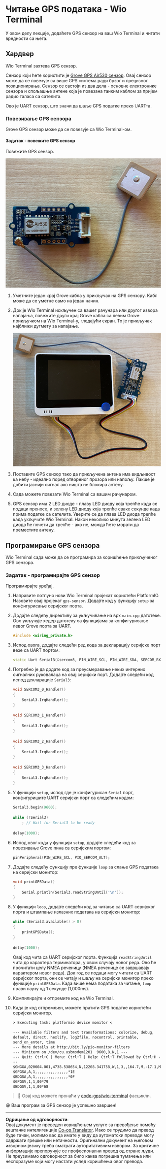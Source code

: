 <!--
CO_OP_TRANSLATOR_METADATA:
{
  "original_hash": "da6ae0a795cf06be33d23ca5b8493fc8",
  "translation_date": "2025-08-28T13:18:04+00:00",
  "source_file": "3-transport/lessons/1-location-tracking/wio-terminal-gps-sensor.md",
  "language_code": "sr"
}
-->
# Читање GPS података - Wio Terminal

У овом делу лекције, додаћете GPS сензор на ваш Wio Terminal и читати вредности са њега.

## Хардвер

Wio Terminal захтева GPS сензор.

Сензор који ћете користити је [Grove GPS Air530 сензор](https://www.seeedstudio.com/Grove-GPS-Air530-p-4584.html). Овај сензор може да се повезује са више GPS система ради брзог и прецизног позиционирања. Сензор се састоји из два дела - основне електронике сензора и спољашње антене која је повезана танким каблом за пријем радио таласа са сателита.

Ово је UART сензор, што значи да шаље GPS податке преко UART-а.

### Повезивање GPS сензора

Grove GPS сензор може да се повезује са Wio Terminal-ом.

#### Задатак - повежите GPS сензор

Повежите GPS сензор.

![Grove GPS сензор](../../../../../translated_images/grove-gps-sensor.247943bf69b03f0d1820ef6ed10c587f9b650e8db55b936851c92412180bd3e2.sr.png)

1. Уметните један крај Grove кабла у прикључак на GPS сензору. Кабл може да се уметне само на један начин.

1. Док је Wio Terminal искључен са вашег рачунара или другог извора напајања, повежите други крај Grove кабла са левим Grove прикључком на Wio Terminal-у, гледајући екран. То је прикључак најближи дугмету за напајање.

    ![Grove GPS сензор повезан са левим прикључком](../../../../../translated_images/wio-gps-sensor.19fd52b81ce58095d5deb3d4e5a1fdd88818d76569b00b1f0d740c92dc986525.sr.png)

1. Поставите GPS сензор тако да прикључена антена има видљивост ка небу - идеално поред отвореног прозора или напољу. Лакше је добити јаснији сигнал ако ништа не блокира антену.

1. Сада можете повезати Wio Terminal са вашим рачунаром.

1. GPS сензор има 2 LED диоде - плаву LED диоду која трепће када се подаци преносе, и зелену LED диоду која трепће сваке секунде када прима податке са сателита. Уверите се да плава LED диода трепће када укључите Wio Terminal. Након неколико минута зелена LED диода ће почети да трепће - ако не, можда ћете морати да преместите антену.

## Програмирање GPS сензора

Wio Terminal сада може да се програмира за коришћење прикљученог GPS сензора.

### Задатак - програмирајте GPS сензор

Програмирајте уређај.

1. Направите потпуно нови Wio Terminal пројекат користећи PlatformIO. Назовите овај пројекат `gps-sensor`. Додајте код у функцију `setup` за конфигурисање серијског порта.

1. Додајте следећу директиву за укључивање на врх `main.cpp` датотеке. Ово укључује хедер датотеку са функцијама за конфигурисање левог Grove порта за UART.

    ```cpp
    #include <wiring_private.h>
    ```

1. Испод овога, додајте следећи ред кода за декларацију серијске порт везе са UART портом:

    ```cpp
    static Uart Serial3(&sercom3, PIN_WIRE_SCL, PIN_WIRE_SDA, SERCOM_RX_PAD_1, UART_TX_PAD_0);
    ```

1. Потребно је да додате код за преусмеравање неких интерних сигналних руковалаца на овај серијски порт. Додајте следећи код испод декларације `Serial3`:

    ```cpp
    void SERCOM3_0_Handler()
    {
        Serial3.IrqHandler();
    }
    
    void SERCOM3_1_Handler()
    {
        Serial3.IrqHandler();
    }
    
    void SERCOM3_2_Handler()
    {
        Serial3.IrqHandler();
    }
    
    void SERCOM3_3_Handler()
    {
        Serial3.IrqHandler();
    }
    ```

1. У функцији `setup`, испод где је конфигурисан `Serial` порт, конфигуришите UART серијски порт са следећим кодом:

    ```cpp
    Serial3.begin(9600);

    while (!Serial3)
        ; // Wait for Serial3 to be ready

    delay(1000);
    ```

1. Испод овог кода у функцији `setup`, додајте следећи код за повезивање Grove пина са серијским портом:

    ```cpp
    pinPeripheral(PIN_WIRE_SCL, PIO_SERCOM_ALT);
    ```

1. Додајте следећу функцију пре функције `loop` за слање GPS података на серијски монитор:

    ```cpp
    void printGPSData()
    {
        Serial.println(Serial3.readStringUntil('\n'));
    }
    ```

1. У функцији `loop`, додајте следећи код за читање са UART серијског порта и штампање излазних података на серијски монитор:

    ```cpp
    while (Serial3.available() > 0)
    {
        printGPSData();
    }
    
    delay(1000);
    ```

    Овај код чита са UART серијског порта. Функција `readStringUntil` чита до карактера терминатора, у овом случају новог реда. Ово ће прочитати целу NMEA реченицу (NMEA реченице се завршавају карактером новог реда). Док год се подаци могу читати са UART серијског порта, они се читају и шаљу на серијски монитор преко функције `printGPSData`. Када више нема података за читање, `loop` прави паузу од 1 секунде (1,000ms).

1. Компилирајте и отпремите код на Wio Terminal.

1. Када је код отпремљен, можете пратити GPS податке користећи серијски монитор.

    ```output
    > Executing task: platformio device monitor <
    
    --- Available filters and text transformations: colorize, debug, default, direct, hexlify, log2file, nocontrol, printable, send_on_enter, time
    --- More details at http://bit.ly/pio-monitor-filters
    --- Miniterm on /dev/cu.usbmodem1201  9600,8,N,1 ---
    --- Quit: Ctrl+C | Menu: Ctrl+T | Help: Ctrl+T followed by Ctrl+H ---
    $GNGGA,020604.001,4738.538654,N,12208.341758,W,1,3,,164.7,M,-17.1,M,,*67
    $GPGSA,A,1,,,,,,,,,,,,,,,*1E
    $BDGSA,A,1,,,,,,,,,,,,,,,*0F
    $GPGSV,1,1,00*79
    $BDGSV,1,1,00*68
    ```

> 💁 Овај код можете пронаћи у [code-gps/wio-terminal](../../../../../3-transport/lessons/1-location-tracking/code-gps/wio-terminal) фасцикли.

😀 Ваш програм за GPS сензор је успешно завршен!

---

**Одрицање од одговорности**:  
Овај документ је преведен коришћењем услуге за превођење помоћу вештачке интелигенције [Co-op Translator](https://github.com/Azure/co-op-translator). Иако се трудимо да превод буде тачан, молимо вас да имате у виду да аутоматски преводи могу садржати грешке или нетачности. Оригинални документ на његовом изворном језику треба сматрати ауторитативним извором. За критичне информације препоручује се професионални превод од стране људи. Не преузимамо одговорност за било каква погрешна тумачења или неспоразуме који могу настати услед коришћења овог превода.